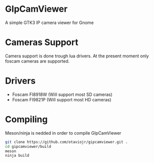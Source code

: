 # GIpCamViewer
A simple GTK3 IP camera viewer for Gnome

# Cameras Support
Camera support is done trough lua drivers. At the present moment only foscam cameras are supported.  

# Drivers
- Foscam FI8918W (Will support most SD cameras)
- Foscam FI9821P (Will support most HD cameras)

# Compiling
Meson/ninja is nedded in order to compile GIpCamViewer

```bash
git clone https://github.com/otaviojr/gipcamviewer.git .
cd gipcamviewer/build
meson
ninja build
```
